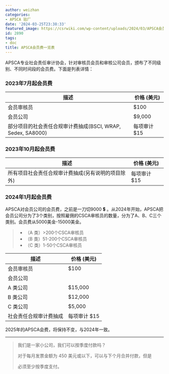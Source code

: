 ```yaml
---
author: weizhan
categories:
- APSCA 验厂
date: '2024-03-25T23:38:33'
featured_image: https://csrwiki.com/wp-content/uploads/2024/03/APSCA会员费.webp
id: 2890
tags:
- doc
title: APSCA会员费一览表
---
```


APSCA专业社会责任审计协会，针对审核员会员和审核公司会员，颁布了不同级别、不同时间段的会员费。下面是列表详情：

### 2023年7月起会员费

描述| 价格 (美元)  
---|---  
会员审核员| $100  
会员公司| $9,000  
部分项目的社会责任合规审计费抽成(BSCI, WRAP, Sedex, SA8000)| 每项审计 $15  
  
### 2023年10月起会员费

描述| 价格 (美元)  
---|---  
所有项目社会责任合规审计费抽成(另有说明的项目除外)| 每项审计 $15  
  
### 2024年1月起会员费

APSCA对会员公司的会员费，之前是一刀切9000 💲
。从2024年开始，APSCA把会员公司分为了3个类别，按照雇佣的CSCA审核员的数量，分为了A、B、C三个类别。会员费从5000美金-15000美金。

>   * （A 类）>200个CSCA审核员
>   * （B 类）51-200个CSCA审核员
>   * （C 类）1-50个CSCA审核员
>

描述| 价格 (美元)  
---|---  
会员审核员| $100  
会员公司|  
A 类公司| $15,000  
B 类公司| $12,000  
C 类公司| $5,000  
社会责任合规审计费抽成| 每项审计 $15  
  
2025年的APSCA会费，将保持不变，与2024年一致。

* * *

> 我们是一家小公司，我们可以按季度付款吗？
>
> 对于每月发票金额为 450 美元或以下，可以与下个月合并付款，但是
>
> 必须至少按季度支付。

